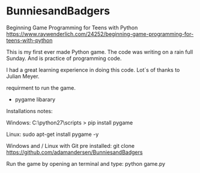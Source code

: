 # BunniesandBadgers
Beginning Game Programming for Teens with Python  https://www.raywenderlich.com/24252/beginning-game-programming-for-teens-with-python

This is my first ever made Python game. The code was writing on a rain full Sunday.
And is practice of programming code.

I had a great learning experience in doing this code.
Lot´s of thanks to Julian Meyer.

requirment to run the game.

* pygame libarary

Installations notes:

Windows:
C:\python27\scripts > pip install pygame

Linux:
sudo apt-get install pygame -y

Windows and / Linux with Git pre installed:
git clone https://github.com/adamandersen/BunniesandBadgers

Run the game by opening an terminal and type:
python game.py
